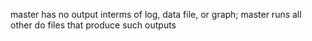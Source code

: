 
master has no output interms of log, data file, or graph; master runs all other do files that produce such outputs
